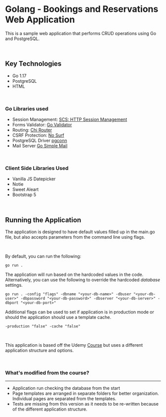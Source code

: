 # Golang  - Bookings and Reservations Web Application
This is a sample web application that performs CRUD operations using Go and PostgreSQL. 
<p>&nbsp;</p>

## Key Technologies
* Go 1.17
* PostgreSQL
* HTML

<p>&nbsp;</p>

### Go Libraries used
* Session Management: [SCS: HTTP Session Management](https://pkg.go.dev/github.com/alexedwards/scs/v2@v2.4.0)
* Forms Validator: [Go Validator](github.com/asaskevich/govalidator)
* Routing: [Chi Router](github.com/go-chi/chi/v5)
* CSRF Protection: [No Surf](github.com/justinas/nosurf)
* PostgreSQL Driver [pgconn](github.com/jackc/pgconn)
* Mail Server [Go Simple Mail](github.com/xhit/go-simple-mail/v2)

<p>&nbsp;</p>

### Client Side Libraries Used
* Vanilla JS Datepicker
* Notie
* Sweet Aleart    
* Bootstrap 5

<p>&nbsp;</p>

## Running the Application
The application is designed to have default values filled up in the main.go file, but also accepts parameters from the command line using flags. 

<p>&nbsp;</p>
By default, you can run the following:

```
go run . 
```

The application will run based on the hardcoded values in the code. Alternatively, you can use the following to override the hardcoded *database* settings. 

```
go run . -config "flags" -dbname "<your-db-name>" -dbuser "<your-db-user>" -dbpassword "<your-db-password>" -dbserver "<your-db-server>" -dbport "<your-db-port>"
```

Additional flags can be used to set if application is in production mode or should the application should use a template cache.

```
-production "false" -cache "false"
```

<p>&nbsp;</p>

This application is based off the Udemy [Course](https://www.udemy.com/course/building-modern-web-applications-with-go/) but uses a different application structure and options. 
<p>&nbsp;</p>

### What's modified from the course?
---
* Application run checking the database from the start
* Page templates are arranged in separate folders for better organization. Individual pages are separated from the templates.
* Tests are missing from this version as it needs to be re-written because of the different application structure.